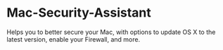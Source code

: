 # Mac-Security-Assistant
Helps you to better secure your Mac, with options to update OS X to the latest version, enable your Firewall, and more.
